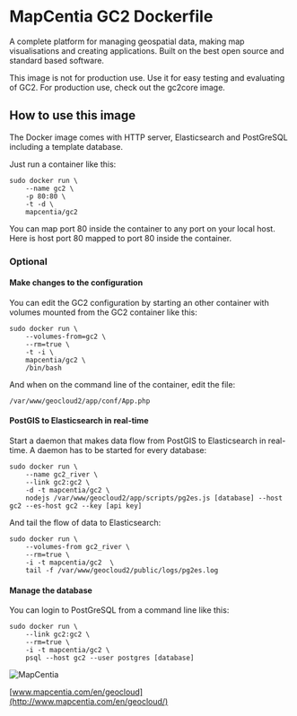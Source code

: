 # MapCentia GC2 Dockerfile

A complete platform for managing geospatial data, making map visualisations and creating applications. Built on the best open source and standard based software.

This image is not for production use. Use it for easy testing and evaluating of GC2. For production use, check out the gc2core image.

## How to use this image

The Docker image comes with HTTP server, Elasticsearch and PostGreSQL including a template database. 

Just run a container like this:

    sudo docker run \
        --name gc2 \
        -p 80:80 \
        -t -d \
        mapcentia/gc2

You can map port 80 inside the container to any port on your local host. Here is host port 80 mapped to port 80 inside the container.

### Optional
#### Make changes to the configuration
You can edit the GC2 configuration by starting an other container with volumes mounted from the GC2 container like this:

    sudo docker run \
        --volumes-from=gc2 \
        --rm=true \
        -t -i \
        mapcentia/gc2 \
        /bin/bash
    
And when on the command line of the container, edit the file:
    
    /var/www/geocloud2/app/conf/App.php
    
#### PostGIS to Elasticsearch in real-time
Start a daemon that makes data flow from PostGIS to Elasticsearch in real-time. A daemon has to be started for every database:

	sudo docker run \
	    --name gc2_river \
	    --link gc2:gc2 \
	    -d -t mapcentia/gc2 \
	    nodejs /var/www/geocloud2/app/scripts/pg2es.js [database] --host gc2 --es-host gc2 --key [api key]

And tail the flow of data to Elasticsearch:

	sudo docker run \
	    --volumes-from gc2_river \
	    --rm=true \
	    -i -t mapcentia/gc2  \
	    tail -f /var/www/geocloud2/public/logs/pg2es.log

#### Manage the database
You can login to PostGreSQL from a command line like this:
    
    sudo docker run \
        --link gc2:gc2 \
        --rm=true \
        -i -t mapcentia/gc2 \
        psql --host gc2 --user postgres [database]
    

![MapCentia](https://geocloud.mapcentia.com/assets/images/MapCentia_geocloud_200.png)

[www.mapcentia.com/en/geocloud](http://www.mapcentia.com/en/geocloud/)